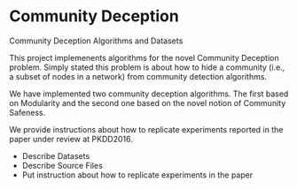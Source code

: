 # Community Deception
Community Deception Algorithms and Datasets

This project implemenents algorithms for the novel Community Deception problem. Simply stated this problem is about how to hide a community (i.e., a subset of nodes in a network) from community detection algorithms.

We  have implemented two community deception algorithms. The first based on Modularity and the second one based on the novel notion of Community Safeness.

We provide instructions about how to replicate experiments reported in the paper under review at PKDD2016.

* Describe Datasets
* Describe Source Files
* Put instruction about how to replicate experiments in the paper
